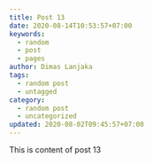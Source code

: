 ```yaml
---
title: Post 13
date: 2020-08-14T10:53:57+07:00
keywords:
  - random
  - post
  - pages
author: Dimas Lanjaka
tags:
  - random post
  - untagged
category:
  - random post
  - uncategorized
updated: 2020-08-02T09:45:57+07:00
---
```

This is content of post 13